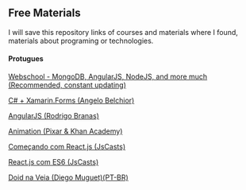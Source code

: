 ## Free Materials

I will save this repository links of courses and materials where I found,
materials about programing or technologies.


#### Protugues

[Webschool - MongoDB, AngularJS, NodeJS, and more much (Recommended, constant updating)](http://webschool.io/)

[C# + Xamarin.Forms (Angelo Belchior)](http://ilovecode.com.br/curso-completo-de-xamarim-forms-em-portugues/)

[AngularJS (Rodrigo Branas)](http://ilovecode.com.br/curso-sobre-angulajs-em-portugues/)

[Animation (Pixar & Khan Academy)](https://www.khanacademy.org/partner-content/pixar)

[Começando com React.js (JsCasts)](http://jscasts.teachable.com/courses/comecando-com-react-js)

[React.js com ES6 (JsCasts)](http://jscasts.teachable.com/courses/react-js-com-es6)

[Doid na Veia (Diego Muguet)(PT-BR)](http://www.droidnaveia.com.br/)
